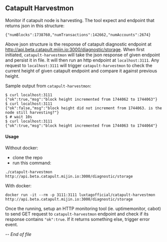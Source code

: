 ## Catapult Harvestmon

Monitor if catapult node is harvesting.
The tool expect and endpoint that returns json in this structure:

```
{"numBlocks":1738760,"numTransactions":142662,"numAccounts":2674}
```

Above json structure is the response of catapult diagnostic endpoint at http://api.beta.catapult.mijin.io:3000/diagnostic/storage. When first initiated, `catapult-harvestmon` will take the json response of given endpoint and persist it in file. It will then run an http endpoint at `localhost:3111`. Any request to `localhost:3111` will trigger `catapult-harvestmon` to check the current height of given catapult endpoint and compare it against previous height. 

Sample output from `catapult-harvestmon`:

```
$ curl localhost:3111
{"ok":true,"msg":"block height incremented from 1744062 to 1744063"}
$ curl localhost:3111
{"ok":false,"msg":"block height did not increment from 1744063. is the node still harvesting?"}
$ # wait 10s
$ curl localhost:3111
{"ok":true,"msg":"block height incremented from 1744063 to 1744064"}
```

#### Usage

Without docker:

- clone the repo
- run this command:

```
./catapult-harvestmon http://api.beta.catapult.mijin.io:3000/diagnostic/storage
```

With docker:

```
docker run -it --rm -p 3111:3111 luxtagofficial/catapult-harvestmon http://api.beta.catapult.mijin.io:3000/diagnostic/storage
```

Once the running, setup an HTTP monitoring tool (ie. uptimemonitor, cabot) to send GET request to `catapult-harvestmon` endpoint and check if its response contains `"ok":true`. If it returns something else, trigger error event.

-- *End of file*